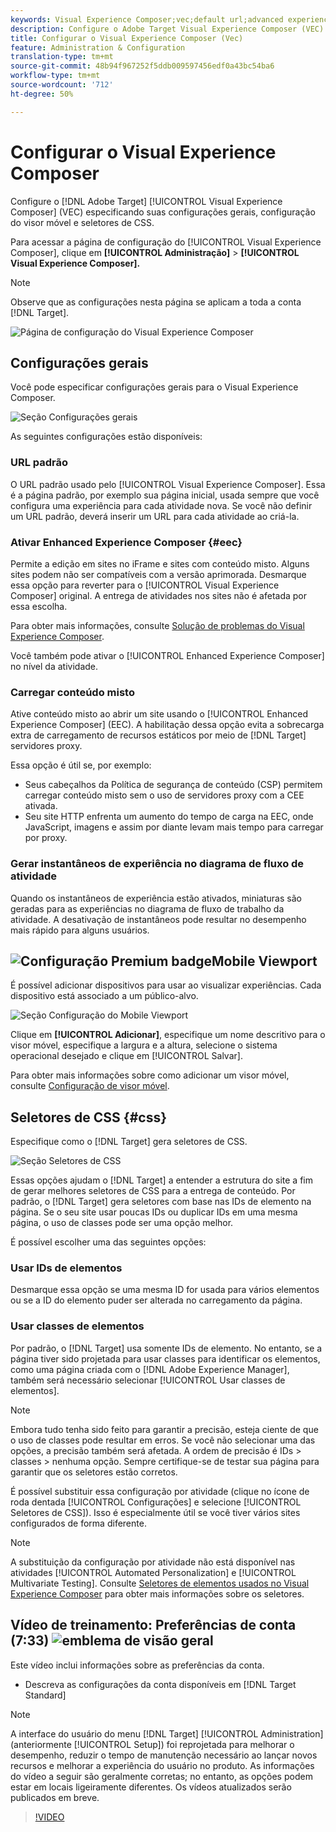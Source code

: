 ```yaml
---
keywords: Visual Experience Composer;vec;default url;advanced experience composer;eec;conteúdo misto;instantâneos de experiência;mobile viewport;css;seletores de css;visual experience composer;vec;default url;advanced experience composer;eec;mixed content;experience snapshots;mobile viewport;css;css seletores
description: Configure o Adobe Target Visual Experience Composer (VEC) especificando suas configurações gerais, configuração do visor móvel e seletores de CSS.
title: Configurar o Visual Experience Composer (Vec)
feature: Administration & Configuration
translation-type: tm+mt
source-git-commit: 48b94f967252f5ddb009597456edf0a43bc54ba6
workflow-type: tm+mt
source-wordcount: '712'
ht-degree: 50%

---
```



# Configurar o Visual Experience Composer

Configure o [!DNL Adobe Target] [!UICONTROL Visual Experience Composer] (VEC) especificando suas configurações gerais, configuração do visor móvel e seletores de CSS.

Para acessar a página de configuração do [!UICONTROL Visual Experience Composer], clique em **[!UICONTROL Administração]** > **[!UICONTROL Visual Experience Composer].**

>[!NOTE]
>
>Observe que as configurações nesta página se aplicam a toda a conta [!DNL Target].

![Página de configuração do Visual Experience Composer](/help/administrating-target/assets/vec.png)

## Configurações gerais

Você pode especificar configurações gerais para o Visual Experience Composer.

![Seção Configurações gerais](/help/administrating-target/assets/general-settings.png)

As seguintes configurações estão disponíveis:

### URL padrão

O URL padrão usado pelo [!UICONTROL Visual Experience Composer]. Essa é a página padrão, por exemplo sua página inicial, usada sempre que você configura uma experiência para cada atividade nova. Se você não definir um URL padrão, deverá inserir um URL para cada atividade ao criá-la.

### Ativar Enhanced Experience Composer  {#eec}

Permite a edição em sites no iFrame e sites com conteúdo misto. Alguns sites podem não ser compatíveis com a versão aprimorada. Desmarque essa opção para reverter para o [!UICONTROL Visual Experience Composer] original. A entrega de atividades nos sites não é afetada por essa escolha.

Para obter mais informações, consulte [Solução de problemas do Visual Experience Composer](/help/c-experiences/c-visual-experience-composer/r-troubleshoot-composer/troubleshoot-composer.md).

Você também pode ativar o [!UICONTROL Enhanced Experience Composer] no nível da atividade.

### Carregar conteúdo misto

Ative conteúdo misto ao abrir um site usando o [!UICONTROL Enhanced Experience Composer] (EEC). A habilitação dessa opção evita a sobrecarga extra de carregamento de recursos estáticos por meio de [!DNL Target] servidores proxy.

Essa opção é útil se, por exemplo:

* Seus cabeçalhos da Política de segurança de conteúdo (CSP) permitem carregar conteúdo misto sem o uso de servidores proxy com a CEE ativada.
* Seu site HTTP enfrenta um aumento do tempo de carga na EEC, onde JavaScript, imagens e assim por diante levam mais tempo para carregar por proxy.

### Gerar instantâneos de experiência no diagrama de fluxo de atividade

Quando os instantâneos de experiência estão ativados, miniaturas são geradas para as experiências no diagrama de fluxo de trabalho da atividade. A desativação de instantâneos pode resultar no desempenho mais rápido para alguns usuários.

## ![Configuração Premium ](/help/assets/premium.png) badgeMobile Viewport

É possível adicionar dispositivos para usar ao visualizar experiências. Cada dispositivo está associado a um público-alvo.

![Seção Configuração do Mobile Viewport](/help/administrating-target/assets/mobile-viewport-configuration.png)

Clique em **[!UICONTROL Adicionar]**, especifique um nome descritivo para o visor móvel, especifique a largura e a altura, selecione o sistema operacional desejado e clique em [!UICONTROL Salvar].

Para obter mais informações sobre como adicionar um visor móvel, consulte [Configuração de visor móvel](/help/c-experiences/c-visual-experience-composer/mobile-viewports.md).

## Seletores de CSS {#css}

Especifique como o [!DNL Target] gera seletores de CSS.

![Seção Seletores de CSS](/help/administrating-target/assets/css-selectors.png)

Essas opções ajudam o [!DNL Target] a entender a estrutura do site a fim de gerar melhores seletores de CSS para a entrega de conteúdo. Por padrão, o [!DNL Target] gera seletores com base nas IDs de elemento na página. Se o seu site usar poucas IDs ou duplicar IDs em uma mesma página, o uso de classes pode ser uma opção melhor.

É possível escolher uma das seguintes opções:

### Usar IDs de elementos

Desmarque essa opção se uma mesma ID for usada para vários elementos ou se a ID do elemento puder ser alterada no carregamento da página.

### Usar classes de elementos

Por padrão, o [!DNL Target] usa somente IDs de elemento. No entanto, se a página tiver sido projetada para usar classes para identificar os elementos, como uma página criada com o [!DNL Adobe Experience Manager], também será necessário selecionar [!UICONTROL Usar classes de elementos].

>[!NOTE]
>
>Embora tudo tenha sido feito para garantir a precisão, esteja ciente de que o uso de classes pode resultar em erros. Se você não selecionar uma das opções, a precisão também será afetada. A ordem de precisão é IDs > classes > nenhuma opção. Sempre certifique-se de testar sua página para garantir que os seletores estão corretos.

É possível substituir essa configuração por atividade (clique no ícone de roda dentada [!UICONTROL Configurações] e selecione [!UICONTROL Seletores de CSS]). Isso é especialmente útil se você tiver vários sites configurados de forma diferente.

>[!NOTE]
>
>A substituição da configuração por atividade não está disponível nas atividades [!UICONTROL Automated Personalization] e [!UICONTROL Multivariate Testing].  Consulte [Seletores de elementos usados no Visual Experience Composer](/help/c-experiences/c-visual-experience-composer/vec-selectors.md) para obter mais informações sobre os seletores.

## Vídeo de treinamento: Preferências de conta (7:33) ![emblema de visão geral](/help/assets/overview.png)

Este vídeo inclui informações sobre as preferências da conta.

* Descreva as configurações da conta disponíveis em [!DNL Target Standard]

>[!NOTE]
>
>A interface do usuário do menu [!DNL Target] [!UICONTROL Administration] (anteriormente [!UICONTROL Setup]) foi reprojetada para melhorar o desempenho, reduzir o tempo de manutenção necessário ao lançar novos recursos e melhorar a experiência do usuário no produto. As informações do vídeo a seguir são geralmente corretas; no entanto, as opções podem estar em locais ligeiramente diferentes. Os vídeos atualizados serão publicados em breve.

>[!VIDEO](https://video.tv.adobe.com/v/17379)
